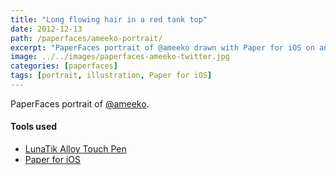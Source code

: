 ```yaml
---
title: "Long flowing hair in a red tank top"
date: 2012-12-13
path: /paperfaces/ameeko-portrait/
excerpt: "PaperFaces portrait of @ameeko drawn with Paper for iOS on an iPad."
image: ../../images/paperfaces-ameeko-twitter.jpg
categories: [paperfaces]
tags: [portrait, illustration, Paper for iOS]
---
```


PaperFaces portrait of [@ameeko](https://twitter.com/ameeko).

#### Tools used

- [LunaTik Alloy Touch Pen](https://www.amazon.com/gp/product/B00821TR7G/ref=as_li_ss_tl?ie=UTF8&tag=mademist-20&linkCode=as2&camp=1789&creative=390957&creativeASIN=B00821TR7G)
- [Paper for iOS](https://paper.bywetransfer.com/)
